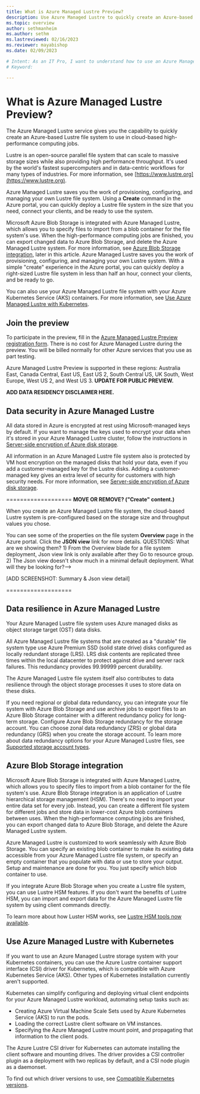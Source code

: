 ```yaml
---
title: What is Azure Managed Lustre Preview?
description: Use Azure Managed Lustre to quickly create an Azure-based Lustre file system to use in cloud-based high-performance computing jobs.
ms.topic: overview
author: sethmanheim
ms.author: sethm 
ms.lastreviewed: 02/16/2023
ms.reviewer: mayabishop
ms.date: 02/09/2023

# Intent: As an IT Pro, I want to understand how to use an Azure Managed Lustre file system xxx.
# Keyword: 

---
```

# What is Azure Managed Lustre Preview?

The Azure Managed Lustre service gives you the capability to quickly create an Azure-based Lustre file system to use in cloud-based high-performance computing jobs.

Lustre is an open-source parallel file system that can scale to massive storage sizes while also providing high performance throughput. It's used by the world's fastest supercomputers and in data-centric workflows for many types of industries. For more information, see [https://www.lustre.org](https://www.lustre.org).

Azure Managed Lustre saves you the work of provisioning, configuring, and managing your own Lustre file system. Using a **Create** command in the Azure portal, you can quickly deploy a Lustre file system in the size that you need, connect your clients, and be ready to use the system.

Microsoft Azure Blob Storage is integrated with Azure Managed Lustre, which allows you to specify files to import from a blob container for the file system's use. When the high-performance computing jobs are finished, you can export changed data to Azure Blob Storage, and delete the Azure Managed Lustre system. For more information, see [Azure Blob Storage integration](#azure-blob-storage-integration), later in this article.
Azure Managed Lustre saves you the work of provisioning, configuring, and managing your own Lustre system. With a simple "create" experience in the Azure portal, you can quickly deploy a right-sized Lustre file system in less than half an hour, connect your clients, and be ready to go. 

You can also use your Azure Managed Lustre file system with your Azure Kubernetes Service (AKS) containers. For more information, see [Use Azure Managed Lustre with Kubernetes](#use-azure-managed-lustre-with-kubernetes).

## Join the preview

To participate in the preview, fill in the [Azure Managed Lustre Preview registration form](https://forms.office.com/r/vMW3ZGAyk0). There is no cost for Azure Managed Lustre during the preview. You will be billed normally for other Azure services that you use as part testing.<!--Form will be available on 02/22.-->

Azure Managed Lustre Preview is supported in these regions: Australia East, Canada Central, East US, East US 2, South Central US, UK South, West Europe, West US 2, and West US 3. **UPDATE FOR PUBLIC PREVIEW.**

**ADD DATA RESIDENCY DISCLAIMER HERE.** <!--Instructions at https://dev.azure.com/msazure/AzureWiki/_wiki/wikis/AzureWiki.wiki/141823/Update-Product-Documentation-(ACOM)-with-Data-Residency-Disclaimers. Please provide specifics.-->

## Data security in Azure Managed Lustre

All data stored in Azure is encrypted at rest using Microsoft-managed keys by default. If you want to manage the keys used to encrypt your data when it's stored in your Azure Managed Lustre cluster, follow the instructions in [Server-side encryption of Azure disk storage](/azure/virtual-machines/disk-encryption).

All information in an Azure Managed Lustre file system also is protected by VM host encryption on the managed disks that hold your data, even if you add a customer-managed key for the Lustre disks. Adding a customer-managed key gives an extra level of security for customers with high security needs. For more information, see [Server-side encryption of Azure disk storage](/azure/virtual-machines/disk-encryption).

===================
**MOVE OR REMOVE? ("Create" content.)**

When you create an Azure Managed Lustre file system, the cloud-based Lustre system is pre-configured based on the storage size and throughput values you chose.

You can see some of the properties on the file system **Overview** page in the Azure portal. Click the **JSON view** link for more details.
QUESTIONS: What are we showing them? 1) From the Overview blade for a file system deployment, Json view link is only available after they Go to resource group. 2) The Json view doesn't show much in a minimal default deployment. What will they be looking for?-->

[ADD SCREENSHOT: Summary & Json view detail]

===================

## Data resilience in Azure Managed Lustre

Your Azure Managed Lustre file system uses Azure managed disks as object storage target (OST) data disks.

All Azure Managed Lustre file systems that are created as a "durable" file system type use Azure Premium SSD (solid state drive) disks configured as locally redundant storage (LRS). LRS disk contents are replicated three times within the local datacenter to protect against drive and server rack failures. This redundancy provides 99.99999 percent durability.<!--Do we provide this type of statistical assurance in Learning content? Better to link to another source for this?-->

The Azure Managed Lustre file system itself also contributes to data resilience through the object storage processes it uses to store data on these disks.

If you need regional or global data redundancy, you can integrate your file system with Azure Blob Storage and use archive jobs to export files to an Azure Blob Storage container with a different redundancy policy for long-term storage. Configure Azure Blob Storage redundancy for the storage account. You can choose zonal data redundancy (ZRS) or global data redundancy (GRS) when you create the storage account. To learn more about data redundancy options for your Azure Managed Lustre files, see [Supported storage account types](amlfs-prerequisites.md#supported-storage-account-types).

## Azure Blob Storage integration

Microsoft Azure Blob Storage is integrated with Azure Managed Lustre, which allows you to specify files to import from a blob container for the file system's use. Azure Blob Storage integration is an application of Lustre hierarchical storage management (HSM). There's no need to import your entire data set for every job. Instead, you can create a different file system for different jobs and store data in lower-cost Azure blob containers between uses. When the high-performance computing jobs are finished, you can export changed data to Azure Blob Storage, and delete the Azure Managed Lustre system.

Azure Managed Lustre is customized to work seamlessly with Azure Blob Storage. You can specify an existing blob container to make its existing data accessible from your Azure Managed Lustre file system, or specify an empty container that you populate with data or use to store your output. Setup and maintenance are done for you. You just specify which blob container to use.

If you integrate Azure Blob Storage when you create a Lustre file system, you can use Lustre HSM features. If you don't want the benefits of Lustre HSM, you can import and export data for the Azure Managed Lustre file system by using client commands directly.

To learn more about how Luster HSM works, see [Lustre HSM tools now available](/updates/lustre-hsm-tools-now-available-to-import-from-or-export-to-azure-storage/).<!--This Azure site links to the specification.-->

## Use Azure Managed Lustre with Kubernetes

If you want to use an Azure Managed Lustre storage system with your Kubernetes containers, you can use the Azure Lustre container support interface (CSI) driver for Kubernetes, which is compatible with Azure Kubernetes Service (AKS). Other types of Kubernetes installation currently aren't supported.

Kubernetes can simplify configuring and deploying virtual client endpoints for your Azure Managed Lustre workload, automating setup tasks such as:

* Creating Azure Virtual Machine Scale Sets used by Azure Kubernetes Service (AKS) to run the pods.
* Loading the correct Lustre client software on VM instances.
* Specifying the Azure Managed Lustre mount point, and propagating that information to the client pods.

The Azure Lustre CSI driver for Kubernetes can automate installing the client software and mounting drives. The driver provides a CSI controller plugin<!--Verify spelling of plugin name.--> as a deployment with two replicas by default, and a CSI node plugin<!--Verify spelling of plugin name.--> as a daemonset.

To find out which driver versions to use, see [Compatible Kubernetes versions](use-csi-driver-kubernetes.md#compatible-kubernetes-versions).

